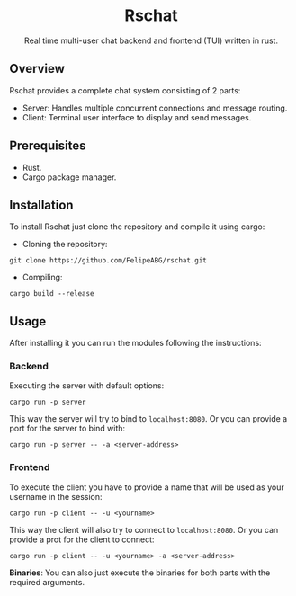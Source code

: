 <h1 align = "center"> Rschat </h1>

<p align="center">Real time multi-user chat backend and frontend (TUI) written in rust.</p>

<p align="center"></p>

## Overview

Rschat provides a complete chat system consisting of 2 parts:

- Server: Handles multiple concurrent connections and message routing.
- Client: Terminal user interface to display and send messages.

## Prerequisites

- Rust.
- Cargo package manager.

## Installation

To install Rschat just clone the repository and compile it using cargo:

- Cloning the repository:

```
git clone https://github.com/FelipeABG/rschat.git
```

- Compiling:

```
cargo build --release
```

## Usage

After installing it you can run the modules following the instructions:

### Backend

Executing the server with default options:

```
cargo run -p server
```

This way the server will try to bind to `localhost:8080`.
Or you can provide a port for the server to bind with:

```
cargo run -p server -- -a <server-address>
```

### Frontend

To execute the client you have to provide a name that will be used as your username in the session:

```
cargo run -p client -- -u <yourname>
```

This way the client will also try to connect to `localhost:8080`.
Or you can provide a prot for the client to connect:

```
cargo run -p client -- -u <yourname> -a <server-address>
```

**Binaries**:
You can also just execute the binaries for both parts with the required arguments.

